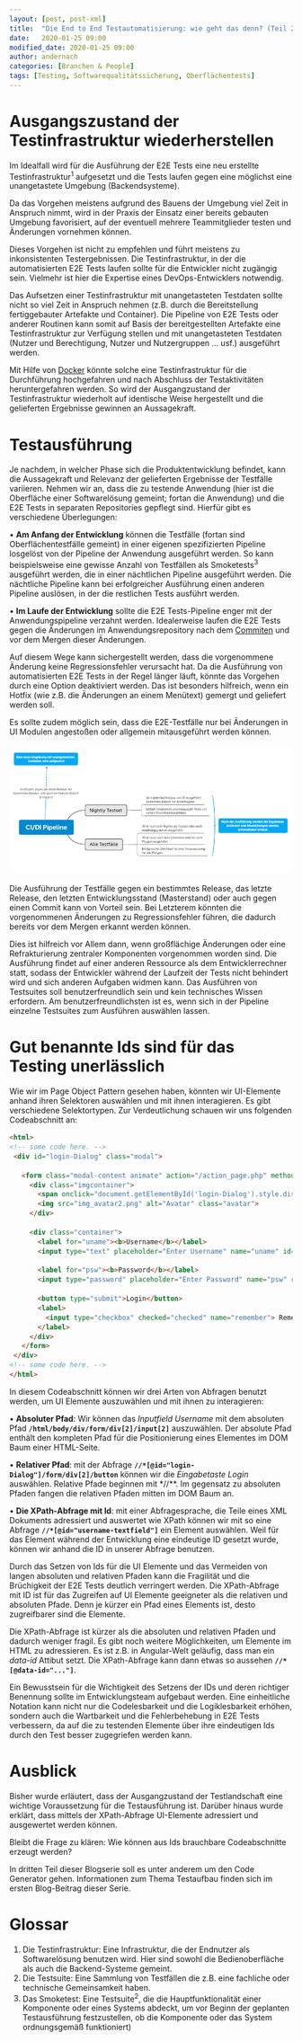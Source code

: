 ```yaml
---
layout: [post, post-xml]                                                # Pflichtfeld. Nicht ändern!
title:  "Die End to End Testautomatisierung: wie geht das denn? (Teil 2)"          # Pflichtfeld. Bitte einen Titel für den Blog Post angeben.
date:   2020-01-25 09:00                                                # Pflichtfeld. Format "YYYY-MM-DD HH:MM". Muss für Veröffentlichung in der Vergangenheit liegen. (Für Preview egal)
modified_date: 2020-01-25 09:00
author: andernach                                                       # Pflichtfeld. Es muss in der "authors.yml" einen Eintrag mit diesem Namen geben.
categories: [Branchen & People]                                         # Pflichtfeld. Maximal eine der angegebenen Kategorien verwenden.
tags: [Testing, Softwarequalitätssicherung, Oberflächentests]           # Optional.
---
```

# Ausgangszustand der Testinfrastruktur wiederherstellen

Im Idealfall wird für die Ausführung der E2E Tests eine neu erstellte Testinfrastruktur<sup>1</sup> aufgesetzt und die Tests laufen gegen eine möglichst eine unangetastete Umgebung (Backendsysteme).

Da das Vorgehen meistens aufgrund des Bauens der Umgebung viel Zeit in Anspruch nimmt, wird in der Praxis der Einsatz einer bereits gebauten Umgebung favorisiert, auf der eventuell mehrere Teammitglieder testen und Änderungen vornehmen können.


Dieses Vorgehen ist nicht zu empfehlen und führt meistens zu inkonsistenten Testergebnissen.
Die Testinfrastruktur, in der die automatisierten E2E Tests laufen sollte für die Entwickler nicht zugängig sein. 
Vielmehr ist hier die Expertise eines DevOps-Entwicklers notwendig.


Das Aufsetzen einer Testinfrastruktur mit unangetasteten Testdaten sollte nicht so viel Zeit in Anspruch nehmen (z.B. durch die Bereitstellung fertiggebauter Artefakte und Container).
Die Pipeline von E2E Tests oder anderer Routinen kann somit auf Basis der bereitgestellten Artefakte eine Testinfrastruktur zur Verfügung stellen und mit unangetasteten Testdaten (Nutzer und Berechtigung, Nutzer und Nutzergruppen … usf.) ausgeführt werden.


Mit Hilfe von [Docker](https://www.docker.com/) könnte solche eine Testinfrastruktur für die Durchführung hochgefahren und nach Abschluss der Testaktivitäten heruntergefahren werden.
So wird der Ausgangzustand der Testinfrastruktur wiederholt auf identische Weise hergestellt und die gelieferten Ergebnisse gewinnen an Aussagekraft.

# Testausführung

Je nachdem, in welcher Phase sich die Produktentwicklung befindet, kann die Aussagekraft und Relevanz der gelieferten Ergebnisse der Testfälle variieren.
Nehmen wir an, dass die zu testende Anwendung (hier ist die Oberfläche einer Softwarelösung gemeint; fortan die Anwendung) und die E2E Tests in separaten Repositories gepflegt sind.
Hierfür gibt es verschiedene Überlegungen:

•	**Am Anfang der Entwicklung** können die Testfälle (fortan sind Oberflächentestfälle gemeint) in einer eigenen spezifizierten Pipeline losgelöst von der Pipeline der Anwendung ausgeführt werden.
So kann beispielsweise eine gewisse Anzahl von Testfällen als Smoketests<sup>3</sup> ausgeführt werden, die in einer nächtlichen Pipeline ausgeführt werden.
Die nächtliche Pipeline kann bei erfolgreicher Ausführung einen anderen Pipeline auslösen, in der die restlichen Tests ausführt werden.

•	**Im Laufe der Entwicklung** sollte die E2E Tests-Pipeline enger mit der Anwendungspipeline verzahnt werden.
Idealerweise laufen die E2E Tests gegen die Änderungen im Anwendungsrepository nach dem [Commiten](https://git-scm.com/) und vor dem Mergen dieser Änderungen.


Auf diesem Wege  kann sichergestellt werden, dass die vorgenommene Änderung keine Regressionsfehler verursacht hat.
Da die Ausführung von automatisierten E2E Tests in der Regel länger läuft, könnte das Vorgehen durch eine Option deaktiviert werden.
Das ist besonders hilfreich, wenn ein Hotfix (wie z.B. die Änderungen an einem Menütext) gemergt und geliefert werden soll.

Es sollte zudem möglich sein, dass die E2E-Testfälle nur bei Änderungen in UI Modulen angestoßen oder allgemein mitausgeführt werden können.

![Pipeline Stages](/assets/images/posts/konzept-fuer-die-e2e-testautomatisierung/pipeline.png)      


Die Ausführung der Testfälle gegen ein bestimmtes Release, das letzte Release, den letzten Entwicklungsstand (Masterstand) oder auch gegen einen Commit kann von Vorteil sein.
Bei Letzterem könnten die vorgenommenen Änderungen zu Regressionsfehler führen, die dadurch bereits vor dem Mergen erkannt werden können.


Dies ist hilfreich vor Allem dann, wenn großflächige Änderungen oder eine Refrakturierung zentraler Komponenten vorgenommen worden sind. 
Die Ausführung findet auf einer anderen Ressource als dem Entwicklerrechner statt, sodass der Entwickler während der Laufzeit der Tests nicht behindert wird und sich anderen Aufgaben widmen kann.
Das Ausführen von Testsuites soll benutzerfreundlich sein und kein technisches Wissen erfordern.
Am benutzerfreundlichsten ist es, wenn sich in der Pipeline einzelne Testsuites zum Ausführen auswählen lassen.

# Gut benannte Ids sind für das Testing unerlässlich

Wie wir im Page Object Pattern gesehen haben, könnten wir UI-Elemente anhand ihren Selektoren auswählen und mit ihnen interagieren.
Es gibt verschiedene Selektortypen.
Zur Verdeutlichung schauen wir uns folgenden Codeabschnitt an:
```html
<html>
<!-- some code here. --> 
 <div id="login-Dialog" class="modal">
 
   <form class="modal-content animate" action="/action_page.php" method="post">
     <div class="imgcontainer">
       <span onclick="document.getElementById('login-Dialog').style.display='none'" class="close" title="Close Modal">&times;</span>
       <img src="img_avatar2.png" alt="Avatar" class="avatar">
     </div>
 
     <div class="container">
       <label for="uname"><b>Username</b></label>
       <input type="text" placeholder="Enter Username" name="uname" id="username-textfield"required>
 
       <label for="psw"><b>Password</b></label>
       <input type="password" placeholder="Enter Password" name="psw" required>
 
       <button type="submit">Login</button>
       <label>
         <input type="checkbox" checked="checked" name="remember"> Remember me
       </label>
     </div>
   </form>
 </div>
<!-- some code here. --> 
</html>
``` 
In diesem Codeabschnitt können wir drei Arten von Abfragen benutzt werden, um UI Elemente auszuwählen und mit ihnen zu interagieren:


•	**Absoluter Pfad**: Wir können das *Inputfield Username* mit dem absoluten Pfad **`/html/body/div/form/div[2]/input[2]`** auszuwählen. 
Der absolute Pfad enthält den kompleten Pfad für die Positionierung eines Elementes im DOM Baum einer HTML-Seite.


•	**Relativer Pfad**: mit der Abfrage **`//*[@id="login-Dialog"]/form/div[2]/button`** können wir die *Eingabetaste Login* auswählen.
Relative Pfade beginnen mit *//**.
Im gegensatz zu absoluten Pfaden fangen die relativen Pfaden mitten im DOM Baum an.


•	**Die XPath-Abfrage mit Id**: mit einer Abfragesprache, die Teile eines XML Dokuments adressiert und auswertet wie XPath können wir mit so eine Abfrage **`//*[@id="username-textfield"]`** ein Element auswählen.
Weil für das Element während der Entwicklung eine eindeutige ID gesetzt wurde, können wir anhand die ID in unserer Abfrage benutzen.
 
Durch das Setzen von Ids für die UI Elemente und das Vermeiden von langen absoluten und relativen Pfaden kann die Fragilität und die Brüchigkeit der E2E Tests deutlich verringert werden.
Die XPath-Abfrage mit ID ist für das Zugreifen auf UI Elemente geeigneter als die relativen und absoluten Pfade.
Denn je kürzer ein Pfad eines Elements ist, desto zugreifbarer sind die Elemente.


Die XPath-Abfrage ist kürzer als die absoluten und relativen Pfaden und dadurch weniger fragil. 
Es gibt noch weitere Möglichkeiten, um Elemente im HTML zu adressieren.
Es ist z.B. in Angular-Welt geläufig, dass man ein *data-id* Attibut setzt.
Die XPath-Abfrage kann dann etwas so aussehen **`//*[@data-id="..."]`**. 

 
Ein Bewusstsein für die Wichtigkeit des Setzens der IDs und deren richtiger Benennung sollte im Entwicklungsteam aufgebaut werden.
Eine einheitliche Notation kann nicht nur die Codelesbarkeit und die Logiklesbarkeit erhöhen, sondern auch die Wartbarkeit und die Fehlerbehebung in E2E Tests verbessern, da auf die zu testenden Elemente über ihre eindeutigen Ids durch den Test besser zugegriefen werden kann. 

# Ausblick

Bisher wurde erläutert, dass der Ausgangzustand der Testlandschaft eine wichtige Voraussetzung für die Testausführung ist.
Darüber hinaus wurde erklärt, dass mittels der XPath-Abfrage UI-Elemente adressiert und ausgewertet werden können.

Bleibt die Frage zu klären: Wie können aus Ids brauchbare Codeabschnitte erzeugt werden?

In dritten Teil dieser Blogserie soll es unter anderem um den Code Generator gehen.
Informationen zum Thema Testaufbau finden sich im  ersten Blog-Beitrag dieser Serie.

# Glossar

1. Die Testinfrastruktur: Eine Infrastruktur, die der Endnutzer als Softwarelösung benutzen wird.
Hier sind sowohl die Bedienoberfläche als auch die Backend-Systeme gemeint.
2. Die Testsuite: Eine Sammlung von Testfällen die z.B. eine fachliche oder technische Gemeinsamkeit haben.
3. Das Smoketest: Eine Testsuite<sup>2</sup>, die die Hauptfunktionalität einer Komponente oder eines Systems abdeckt, um vor Beginn der geplanten Testausführung festzustellen, ob die Komponente oder das System ordnungsgemäß funktioniert)
